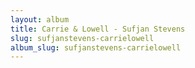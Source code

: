 ```yaml
---
layout: album
title: Carrie & Lowell - Sufjan Stevens
slug: sufjanstevens-carrielowell
album_slug: sufjanstevens-carrielowell
---
```

